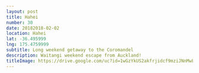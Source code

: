 ```yaml
---
layout: post
title: Hahei
number: 30
date: 20182018-02-02
location: Hahei
lat: -36.495999
lng: 175.4759999
subtitle: Long weekend getaway to the Coromandel
description: Waitangi weekend escape from Auckland!
titleImage: https://drive.google.com/uc?id=1wGzYkUS2akfrjidcf9mziJNnMwLw
---
```

